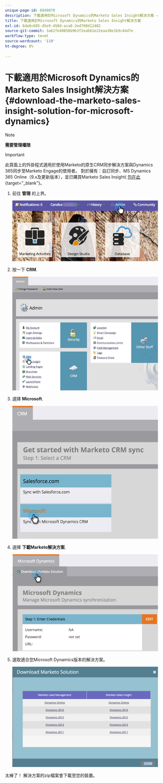 ```yaml
---
unique-page-id: 6849070
description: 下載適用於Microsoft Dynamics的Marketo Sales Insight解決方案 — Marketo檔案 — 產品檔案
title: 下載適用於Microsoft Dynamics的Marketo Sales Insight解決方案
exl-id: 6de8c605-d5e9-458d-aca8-2ed708d12402
source-git-commit: 3a62fe40856b9b3f2eab61e22eaa38e1b9c44d7e
workflow-type: tm+mt
source-wordcount: '119'
ht-degree: 0%

---
```


# 下載適用於Microsoft Dynamics的Marketo Sales Insight解決方案 {#download-the-marketo-sales-insight-solution-for-microsoft-dynamics}

>[!NOTE]
>
>**需要管理權限**

>[!IMPORTANT]
>
>此頁面上的外掛程式適用於使用Marketo的原生CRM同步解決方案與Dynamics 365同步至Marketo Engage的使用者。 對於擁有：自訂同步、MS Dynamics 365 Online（9.x及更新版本），並已購買Marketo Sales Insight( [包在此](https://mktg-cdn.marketo.com/community/MarketoSalesInsight_NonNative.zip){target=&quot;_blank&quot;}。

1. 前往 **管理** 的上界。

   ![](assets/mainnavhand.png)

1. 按一下 **CRM**.

   ![](assets/image2015-3-11-13-3a7-3a11.png)

1. 選擇 **Microsoft**.

   ![](assets/image2016-5-3.png)

1. 選擇 **下載Marketo解決方案**.

   ![](assets/image2015-3-11-13-3a10-3a4.png)

1. 選取適合您Microsoft Dynamics版本的解決方案。

   ![](assets/msd-online.png)

太棒了！ 解決方案的zip檔案會下載至您的裝置。
